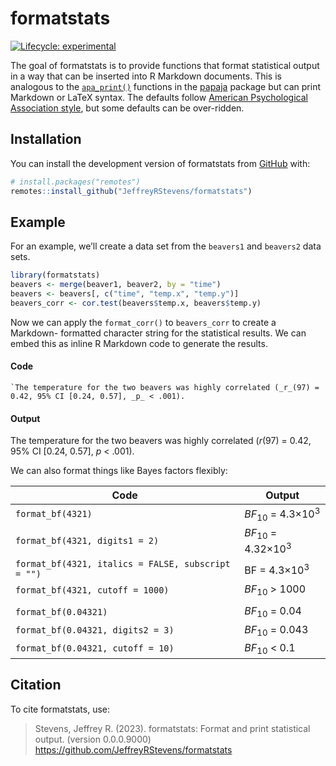 
<!-- README.md is generated from README.Rmd. Please edit that file -->

# formatstats

<!-- badges: start -->

[![Lifecycle:
experimental](https://img.shields.io/badge/lifecycle-experimental-orange.svg)](https://lifecycle.r-lib.org/articles/stages.html#experimental)

<!-- badges: end -->

The goal of formatstats is to provide functions that format statistical
output in a way that can be inserted into R Markdown documents. This is
analogous to the
[`apa_print()`](https://frederikaust.com/papaja_man/reporting.html#statistical-models-and-tests)
functions in the [papaja](https://github.com/crsh/papaja) package but
can print Markdown or LaTeX syntax. The defaults follow [American
Psychological Association style](https://apastyle.apa.org/), but some
defaults can be over-ridden.

## Installation

You can install the development version of formatstats from
[GitHub](https://github.com/) with:

``` r
# install.packages("remotes")
remotes::install_github("JeffreyRStevens/formatstats")
```

## Example

For an example, we’ll create a data set from the `beavers1` and
`beavers2` data sets.

``` r
library(formatstats)
beavers <- merge(beaver1, beaver2, by = "time")
beavers <- beavers[, c("time", "temp.x", "temp.y")]
beavers_corr <- cor.test(beavers$temp.x, beavers$temp.y)
```

Now we can apply the `format_corr()` to `beavers_corr` to create a
Markdown- formatted character string for the statistical results. We can
embed this as inline R Markdown code to generate the results.

#### Code

`` `The temperature for the two beavers was highly correlated (_r_(97) = 0.42, 95% CI [0.24, 0.57], _p_ < .001). ``

#### Output

The temperature for the two beavers was highly correlated (*r*(97) =
0.42, 95% CI \[0.24, 0.57\], *p* \< .001).

We can also format things like Bayes factors flexibly:

| Code                                               | Output                                  |
|----------------------------------------------------|-----------------------------------------|
| `format_bf(4321)`                                  | *BF*<sub>10</sub> = 4.3×10<sup>3</sup>  |
| `format_bf(4321, digits1 = 2)`                     | *BF*<sub>10</sub> = 4.32×10<sup>3</sup> |
| `format_bf(4321, italics = FALSE, subscript = "")` | BF = 4.3×10<sup>3</sup>                 |
| `format_bf(4321, cutoff = 1000)`                   | *BF*<sub>10</sub> \> 1000               |
|                                                    |                                         |
| `format_bf(0.04321)`                               | *BF*<sub>10</sub> = 0.04                |
| `format_bf(0.04321, digits2 = 3)`                  | *BF*<sub>10</sub> = 0.043               |
| `format_bf(0.04321, cutoff = 10)`                  | *BF*<sub>10</sub> \< 0.1                |

## Citation

To cite formatstats, use:

> Stevens, Jeffrey R. (2023). formatstats: Format and print statistical
> output. (version 0.0.0.9000)
> <https://github.com/JeffreyRStevens/formatstats>
